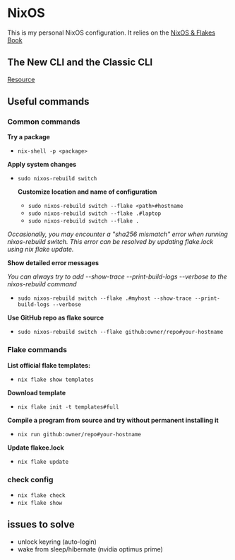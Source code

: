 # NixOS
This is my personal NixOS configuration.
It relies on the [NixOS & Flakes Book](https://nixos-and-flakes.thiscute.world/)

## The New CLI and the Classic CLI
[Resource](https://nixos-and-flakes.thiscute.world/nixos-with-flakes/introduction-to-flakes#the-new-cli-and-the-classic-cli)

## Useful commands

### Common commands

**Try a package**
- `nix-shell -p <package>`

**Apply system changes**
- `sudo nixos-rebuild switch`

    **Customize location and name of configuration**
    - `sudo nixos-rebuild switch --flake <path>#hostname`
    - `sudo nixos-rebuild switch --flake .#laptop`
    - `sudo nixos-rebuild switch --flake .` 

*Occasionally, you may encounter a "sha256 mismatch" error when running nixos-rebuild switch. This error can be resolved by updating flake.lock using nix flake update.*

**Show detailed error messages**

*You can always try to add --show-trace --print-build-logs --verbose to the nixos-rebuild command*
- `sudo nixos-rebuild switch --flake .#myhost --show-trace --print-build-logs --verbose`

**Use GitHub repo as flake source**
- `sudo nixos-rebuild switch --flake github:owner/repo#your-hostname`

### Flake commands
**List official flake templates:**
- `nix flake show templates`

**Download template**
- `nix flake init -t templates#full`

**Compile a program from source and try without permanent installing it**
- `nix run github:owner/repo#your-hostname`

**Update flakee.lock**
- `nix flake update`

### check config
- `nix flake check`
- `nix flake show`

## issues to solve
- unlock keyring (auto-login)
- wake from sleep/hibernate (nvidia optimus prime)